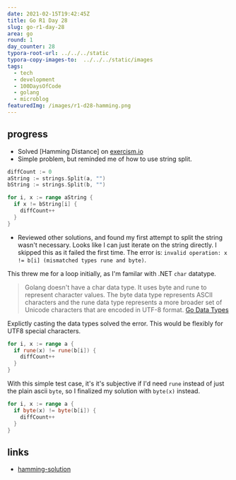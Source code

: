 ```yaml
---
date: 2021-02-15T19:42:45Z
title: Go R1 Day 28
slug: go-r1-day-28
area: go
round: 1
day_counter: 28
typora-root-url: ../../../static
typora-copy-images-to:  ../../../static/images
tags:
  - tech
  - development
  - 100DaysOfCode
  - golang
  - microblog
featuredImg: /images/r1-d28-hamming.png
---
```


## progress

- Solved [Hamming Distance] on [exercism.io](exercism.io)
- Simple problem, but reminded me of how to use string split.

```go
diffCount := 0
aString := strings.Split(a, "")
bString := strings.Split(b, "")

for i, x := range aString {
  if x != bString[i] {
    diffCount++
  }
}
```

- Reviewed other solutions, and found my first attempt to split the string wasn't necessary.
Looks like I can just iterate on the string directly.
I skipped this as it failed the first time.
The error is: `invalid operation: x != b[i] (mismatched types rune and byte)`.

This threw me for a loop initially, as I'm familar with .NET `char` datatype.

> Golang doesn't have a char data type. It uses byte and rune to represent character values. The byte data type represents ASCII characters and the rune data type represents a more broader set of Unicode characters that are encoded in UTF-8 format. [Go Data Types](https://www.callicoder.com/golang-basic-types-operators-type-conversion/#integer-type-aliases)

Explictly casting the data types solved the error.
This would be flexibly for UTF8 special characters.

```go
for i, x := range a {
  if rune(x) != rune(b[i]) {
    diffCount++
  }
}
```

With this simple test case, it's it's subjective if I'd need `rune` instead of just the plain ascii `byte`, so I finalized my solution with `byte(x)` instead.

```go
for i, x := range a {
  if byte(x) != byte(b[i]) {
    diffCount++
  }
}
```

## links

- [hamming-solution](https://github.com/sheldonhull/algorithmswithgo.com/tree/master/exercism.io/hamming)
